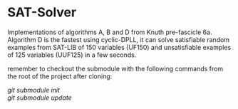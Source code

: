 SAT-Solver
==========

Implementations of algorithms A, B and D from Knuth pre-fascicle 6a. Algorithm D is the fastest using cyclic-DPLL, it can solve satisfiable random examples from SAT-LIB of 150 variables (UF150) and unsatisfiable examples of 125 variables (UUF125) in a few seconds.

remember to checkout the submodule with the following commands from the root of the project after cloning:

*git submodule init*  
*git submodule update*
